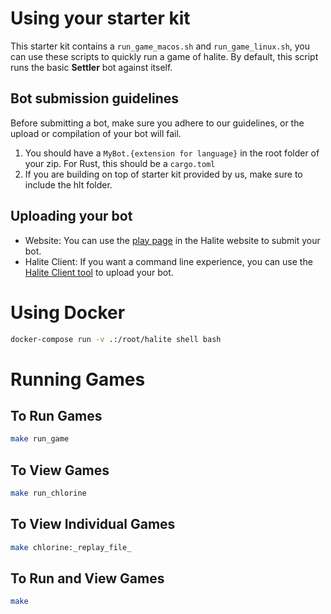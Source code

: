 # Using your starter kit

This starter kit contains a `run_game_macos.sh` and `run_game_linux.sh`, you can use these scripts to quickly run a game of halite. By default, this script runs the basic __Settler__ bot against itself.

## Bot submission guidelines

Before submitting a bot, make sure you adhere to our guidelines, or the upload or compilation of your bot will fail.

1. You should have a `MyBot.{extension for language}` in the root folder of your zip. For Rust, this should be a `cargo.toml`
2. If you are building on top of starter kit provided by us, make sure to include the hlt folder.

## Uploading your bot

* Website: You can use the [play page](https://halite.io/play-programming-challenge) in the Halite website to submit your bot.
* Halite Client: If you want a command line experience, you can use the [Halite Client tool](https://halite.io/learn-programming-challenge/halite-cli-and-tools/halite-client-tools) to upload your bot.

# Using Docker

```bash
docker-compose run -v .:/root/halite shell bash
```

# Running Games

## To Run Games
```bash
make run_game
```

## To View Games
```bash
make run_chlorine
```

## To View Individual Games
```bash
make chlorine:_replay_file_
```

## To Run and View Games
```bash
make
```
